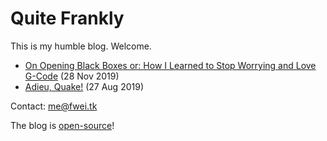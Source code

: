 # Quite Frankly

This is my humble blog. Welcome.

- [On Opening Black Boxes or: How I Learned to Stop Worrying and Love G-Code](opening-black-boxes.html) (28 Nov 2019)
- [Adieu, Quake!](adieu-quake.html) (27 Aug 2019)

Contact: <me@fwei.tk>

The blog is [open-source](https://fwei.tk/git/blog)!

